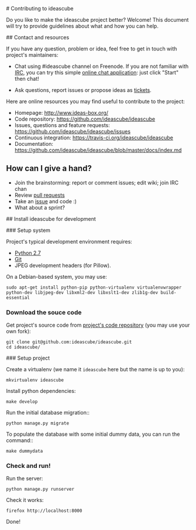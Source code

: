 # Contributing to ideascube

Do you like to make the ideascube project better? Welcome! This document
will try to provide guidelines about what and how you can help.


## Contact and resources

If you have any question, problem or idea, feel free to get in touch with
project's maintainers:

* Chat using #ideascube channel on Freenode. If you are not familiar with
  [IRC](https://en.wikipedia.org/wiki/Internet_Relay_Chat), you can try
  this simple [online chat application](https://kiwiirc.com/client/irc.freenode.net/?nick=new-user|?#ideascube):
  just click "Start" then chat!

* Ask questions, report issues or propose ideas as
  [tickets](https://github.com/ideascube/ideascube/issues).

Here are online resources you may find useful to contribute to the project:

* Homepage: http://www.ideas-box.org/
* Code repository: https://github.com/ideascube/ideascube
* Issues, questions and feature requests:
  https://github.com/ideascube/ideascube/issues
* Continuous integration: https://travis-ci.org/ideascube/ideascube
* Documentation: https://github.com/ideascube/ideascube/blob/master/docs/index.md


## How can I give a hand?

* Join the brainstorming: report or comment issues; edit wiki; join IRC chan
* Review [pull requests](https://github.com/ideascube/ideascube/pulls)
* Take an [issue](https://github.com/ideascube/ideascube/issues) and code :)
* What about a sprint?


## Install ideascube for development

### Setup system

Project's typical development environment requires:

* [Python 2.7](https://www.python.org/)
* [Git](http://git-scm.com/)
* JPEG development headers (for Pillow).

On a Debian-based system, you may use:

    sudo apt-get install python-pip python-virtualenv virtualenvwrapper python-dev libjpeg-dev libxml2-dev libxslt1-dev zlib1g-dev build-essential

### Download the souce code

Get project's source code from
[project's code repository](https://github.com/ideascube/ideascube)
(you may use your own fork):

    git clone git@github.com:ideascube/ideascube.git
    cd ideascube/

### Setup project

Create a virtualenv (we name it `ideascube` here but the name is up to you):

    mkvirtualenv ideascube

Install python dependencies:

    make develop

Run the initial database migration::

    python manage.py migrate

To populate the database with some initial dummy data, you can run the command::

    make dummydata

### Check and run!

Run the server:

    python manage.py runserver

Check it works:

    firefox http://localhost:8000

Done!
